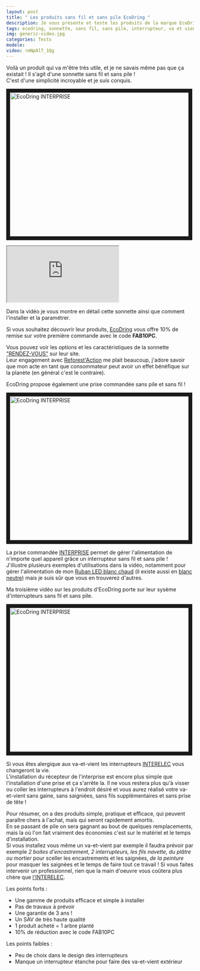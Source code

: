 ```yaml
---
layout: post
title: " Les produits sans fil et sans pile EcoDring "
description: Je vous présente et teste les produits de la marque EcoDring
tags: ecodring, sonnette, sans fil, sans pile, interrupteur, va et vient, prise, commandée, pilotée
img: generic-video.jpg
categories: Tests
modele: 
video: rmNpAlT_1Qg
---
```

Voilà un produit qui va m'être très utile, et je ne savais même pas que ça existait !
Il s'agit d'une sonnette sans fil et sans pile !  
C'est d'une simplicité incroyable et je suis conquis.  

<a href="http://www.youtube.com/watch?feature=player_embedded&v=rmNpAlT_1Qg&t
" target="_blank"><img src="https://i.ytimg.com/vi/rmNpAlT_1Qg/sddefault.jpg" 
alt="EcoDring INTERPRISE" width="480" height="385" border="10" /></a>  

<div class="embed-responsive embed-responsive-16by9">
<iframe class="embed-responsive-item" src="https://www.youtube.com/embed/rmNpAlT_1Qg" allowfullscreen></iframe>
</div>

Dans la vidéo je vous montre en détail cette sonnette ainsi que comment l'installer et la paramétrer.

Si vous souhaitez découvrir leur produits, [EcoDring](https://www.ecodring.com/) vous offre 10% de remise sur votre première commande avec le code __FAB10PC__.

Vous pouvez voir les options et les caractéristiques de la sonnette ["RENDEZ-VOUS"](https://www.ecodring.com/boutique/sonnette-rdv/) sur leur site.  
Leur engagement avec [Reforest'Action](https://www.ecodring.com/1-vente-ecodring-1-arbre/) me plait beaucoup, j'adore savoir que mon acte en tant que consommateur peut avoir un effet bénéfique sur la planète (en général c'est le contraire).
 
EcoDring propose également une prise commandée sans pile et sans fil !  

<a href="http://www.youtube.com/watch?feature=player_embedded&v=joxfHlzemGo&t
" target="_blank"><img src="https://i.ytimg.com/vi/joxfHlzemGo/sddefault.jpg" 
alt="EcoDring INTERPRISE" width="480" height="385" border="10" /></a>

La prise commandée [INTERPRISE](https://www.ecodring.com/boutique/prise-commandee-par-interrupteur-sans-fil-sans-pile-garantie-2-ans-portee-interieure-30-metres-blanche-rxtx/) permet de gérer l'alimentation de n'importe quel appareil grâce un interrupteur sans fil et sans pile !  
J'illustre plusieurs exemples d'utilisations dans la vidéo, notamment pour gérer l'alimentation de mon [Ruban LED blanc chaud](https://www.manomano.fr/ruban-led/ruban-led-blanc-chaud-220v-au-metre-pour-eclairage-interieur-exterieur-4489804?model_id=4489804#alg-d2c509aa307e95f307ae247b5ab1d573?referer_id=685338) (il existe aussi en [blanc neutre](https://www.manomano.fr/catalogue/ruban-led/ruban-led-blanc-neutre-220v-au-metre-pour-eclairage-interieur-exterieur-7687304?model_id=7687304#alg-d7dbe66baaf882c95b5f5a2e0a88b5ce?referer_id=685338)) mais je suis sûr que vous en trouverez d'autres.

Ma troisième vidéo sur les produits d'EcoDring porte sur leur sysème d'interrupteurs sans fil et sans pile.  

<a href="http://www.youtube.com/watch?feature=player_embedded&v=JdnGCXiHaZ8&t
" target="_blank"><img src="https://i.ytimg.com/vi/JdnGCXiHaZ8/sddefault.jpg" 
alt="EcoDring INTERPRISE" width="480" height="385" border="10" /></a>

Si vous êtes alergique aux va-et-vient les interrupteurs [INTERELEC](https://www.ecodring.com/boutique/interrupteur-sans-fil-sans-pile-et-son-recepteur-1000w-garantie-2-ans-portee-interieure-30-metres-blanc-rxtx/) vous changeront la vie.  
L'installation du récepteur de l'interprise est encore plus simple que l'installation d'une prise et ça s'arrête la. Il ne vous restera plus qu'à visser ou coller les interrupteurs à l'endroit désiré et vous aurez réalisé votre va-et-vient sans gaine, sans saigniées, sans fils supplémentaires et sans prise de tête !

Pour résumer, on a des produits simple, pratique et efficace, qui peuvent paraître chers à l'achat, mais qui seront rapidement amortis.  
En se passant de pile on sera gagnant au bout de quelques remplacements, mais la où l'on fait vraiment des économies c'est sur le matériel et le temps d'installation.  
Si vous installez vous même un va-et-vient par exemple il faudra prévoir par exemple _2 boites d'encastrement, 2 interrupteurs, les fils navette, du plâtre ou mortier_ pour sceller les encastrements et les saignées, _de la peinture_ pour masquer les saignées et le temps de faire tout ce travail ! Si vous faites intervenir un professionnel, rien que la main d'oeuvre vous coûtera plus chère que [l'INTERELEC](https://www.ecodring.com/boutique/interrupteur-sans-fil-sans-pile-et-son-recepteur-1000w-garantie-2-ans-portee-interieure-30-metres-blanc-rxtx/).  

Les points forts :
- Une gamme de produits efficace et simple à installer
- Pas de travaux à prévoir
- Une garantie de 3 ans !
- Un SAV de très haute qualité
- 1 produit acheté = 1 arbre planté
- 10% de réduction avec le code FAB10PC

Les points faibles :
- Peu de choix dans le design des interrupteurs
- Manque un interrupteur étanche pour faire des va-et-vient extérieur
